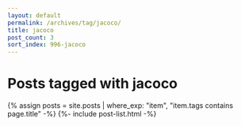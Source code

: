 ```yaml
---
layout: default
permalink: /archives/tag/jacoco/
title: jacoco
post_count: 3
sort_index: 996-jacoco
---
```

<h1 class="page-heading">Posts tagged with jacoco</h1>
{% assign posts = site.posts | where_exp: "item", "item.tags contains page.title" -%}
{%- include post-list.html -%}
